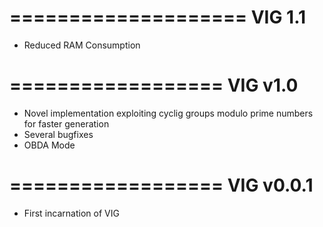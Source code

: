 ====================
VIG 1.1
====================

- Reduced RAM Consumption

==================
VIG v1.0
==================

- Novel implementation exploiting cyclig groups modulo prime numbers for faster generation
- Several bugfixes
- OBDA Mode

==================
VIG v0.0.1
==================

- First incarnation of VIG
